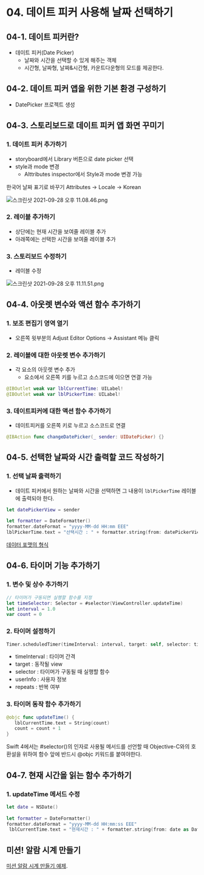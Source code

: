 # 04. 데이트 피커 사용해 날짜 선택하기

## 04-1. 데이트 피커란?

- 데이트 피커(Date Picker)
    - 날짜와 시간을 선택할 수 있게 해주는 객체
    - 시간형, 날짜형, 날짜&시간형, 카운트다운형의 모드를 제공한다.

## 04-2. 데이트 피커 앱을 위한 기본 환경 구성하기

- DatePicker 프로젝트 생성

## 04-3. 스토리보드로 데이트 피커 앱 화면 꾸미기

### 1. 데이트 피커 추가하기

- storyboard에서 Library 버튼으로 date picker 선택
- style과 mode 변경
    - Alttributes inspector에서 Style과 mode 변경 가능

한국어 날짜 표기로 바꾸기
Attributes → Locale → Korean

![스크린샷 2021-09-28 오후 11.08.46.png](https://github.com/minimanin/doit_ios_study/blob/master/04/md_image/%EC%8A%A4%ED%81%AC%EB%A6%B0%EC%83%B7_2021-09-28_%EC%98%A4%ED%9B%84_11.08.46.png)

### 2. 레이블 추가하기

- 상단에는 현재 시간을 보여줄 레이블 추가
- 아래쪽에는 선택한 시간을 보여줄 레이블 추가

### 3. 스토리보드 수정하기

- 레이블 수정

![스크린샷 2021-09-28 오후 11.11.51.png](https://github.com/minimanin/doit_ios_study/blob/master/04/md_image/%EC%8A%A4%ED%81%AC%EB%A6%B0%EC%83%B7_2021-09-28_%EC%98%A4%ED%9B%84_11.11.51.png)

## 04-4. 아웃렛 변수와 액션 함수 추가하기

### 1. 보조 편집기 영역 열기

- 오른쪽 윗부분의 Adjust Editor Options → Assistant 메뉴 클릭

### 2. 레이블에 대한 아웃렛 변수 추가하기

- 각 요소의 아웃렛 변수 추가
    - 요소에서 오른쪽 키를 누르고 소스코드에 이으면 연결 가능

```swift
@IBOutlet weak var lblCurrentTime: UILabel!
@IBOutlet weak var lblPickerTime: UILabel!
```

### 3. 데이트피커에 대한 액션 함수 추가하기

- 데이트피커를 오른쪽 키로 누르고 소스코드로 연결

```swift
@IBAction func changeDatePicker(_ sender: UIDatePicker) {}
```

## 04-5. 선택한 날짜와 시간 출력할 코드 작성하기

### 1. 선택 날짜 출력하기

- 데이트 피커에서 원하는 날짜와 시간을 선택하면 그 내용이 `lblPickerTime` 레이블에 출력되야 한다.

```swift
let datePickerView = sender
        
let formatter = DateFormatter()
formatter.dateFormat = "yyyy-MM-dd HH:mm EEE"
lblPickerTime.text = "선택시간 : " + formatter.string(from: datePickerView.date)
```

[데이터 포맷의 형식](https://www.notion.so/a34d308be43f4360bca79fe06a42c25f)

## 04-6. 타이머 기능 추가하기

### 1. 변수 및 상수 추가하기

```swift
// 타이머가 구동되면 실행할 함수를 지정
let timeSelector: Selector = #selector(ViewController.updateTime)
let interval = 1.0
var count = 0
```

### 2. 타이머 설정하기

```swift
Timer.scheduledTimer(timeInterval: interval, target: self, selector: timeSelector, userInfo: nil, repeats: true)
```

- timeInterval : 타이머 간격
- target : 동작될 view
- selector : 타이머가 구동될 때 실행할 함수
- userInfo : 사용자 정보
- repeats : 반복 여부

### 3. 타이머 동작 함수 추가하기

```swift
@objc func updateTime() {
   lblCurrentTime.text = String(count)
   count = count + 1
}
```

Swift 4에서는 #selector()의 인자로 사용될 메서드를 선언할 때 Objective-C와의 호환설을 위하여 함수 앞에 반드시 @objc 키워드를 붙여야한다.

## 04-7. 현재 시간을 읽는 함수 추가하기

### 1. updateTime 메서드 수정

```swift
let date = NSDate()
        
let formatter = DateFormatter()
formatter.dateFormat = "yyyy-MM-dd HH:mm:ss EEE"
 lblCurrentTime.text = "현재시간 : " + formatter.string(from: date as Date)
```

## 미션! 알람 시계 만들기

[미션 알람 시계 만들기 예제](https://github.com/minimanin/doit_ios_study/tree/master/04/AlarmClock).
